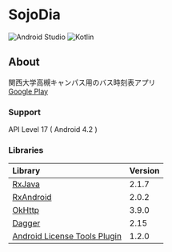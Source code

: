 
#  SojoDia  
![Android Studio](https://img.shields.io/badge/Android%20Studio-3.1.1-green.svg)
![Kotlin](https://img.shields.io/badge/kotlin-1.2.40-yellow.svg)

## About  
関西大学高槻キャンパス用のバス時刻表アプリ  
[Google Play](https://play.google.com/store/apps/details?id=com.numero.sojodia)  

### Support  
API Level 17 ( Android 4.2 )  

### Libraries  
|Library|Version|
|:-----------|:-----------|
|[RxJava](https://github.com/ReactiveX/RxJava)|2.1.7|
|[RxAndroid](https://github.com/ReactiveX/RxAndroid)|2.0.2|
|[OkHttp](https://github.com/square/okhttp)|3.9.0|
|[Dagger](https://github.com/google/dagger)|2.15|
|[Android License Tools Plugin](https://github.com/cookpad/license-tools-plugin)|1.2.0|

